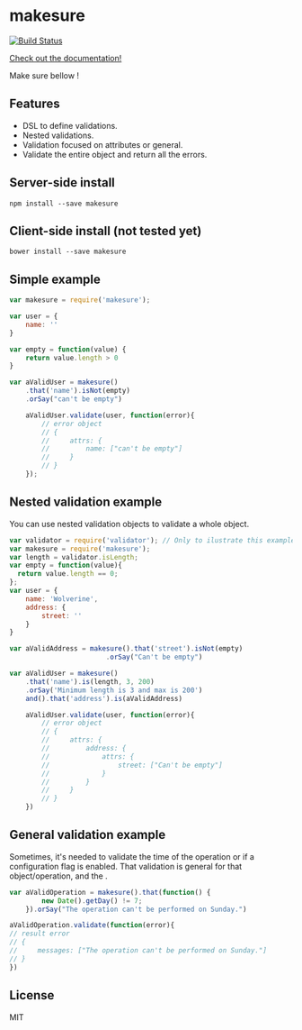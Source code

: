 # makesure
[![Build Status](https://travis-ci.org/sadjow/makesure.svg?branch=master)](https://travis-ci.org/sadjow/makesure)

[Check out the documentation!](https://github.com/sadjow/makesure)

Make sure bellow !

##  Features

  * DSL to define validations.
  * Nested validations.
  * Validation focused on attributes or general.
  * Validate the entire object and return all the errors.

##  Server-side install

```console
npm install --save makesure
```

## Client-side install (not tested yet)

```console
bower install --save makesure
```

## Simple example

```javascript
var makesure = require('makesure');

var user = {
    name: ''
}

var empty = function(value) {
    return value.length > 0
}

var aValidUser = makesure()
    .that('name').isNot(empty)
    .orSay("can't be empty")

    aValidUser.validate(user, function(error){
        // error object
        // {
        //     attrs: {
        //         name: ["can't be empty"]
        //     }
        // }
    });
```

## Nested validation example

You can use nested validation objects to validate a whole object.

```javascript
var validator = require('validator'); // Only to ilustrate this example
var makesure = require('makesure');
var length = validator.isLength;
var empty = function(value){
  return value.length == 0;
};
var user = {
    name: 'Wolverine',
    address: {
        street: ''
    }
}

var aValidAddress = makesure().that('street').isNot(empty)
                        .orSay("Can't be empty")

var aValidUser = makesure()
    .that('name').is(length, 3, 200)
    .orSay('Minimum length is 3 and max is 200')
    and().that('address').is(aValidAddress)

    aValidUser.validate(user, function(error){
        // error object
        // {
        //     attrs: {
        //         address: {
        //             attrs: {
        //                 street: ["Can't be empty"]
        //             }
        //         }
        //     }
        // }
    })
```

## General validation example

Sometimes, it's needed to validate the time of the operation or if a configuration flag is enabled. That validation is general for that object/operation, and the .

```javascript
var aValidOperation = makesure().that(function() {
        new Date().getDay() != 7;
    }).orSay("The operation can't be performed on Sunday.")

aValidOperation.validate(function(error){
// result error
// {
//     messages: ["The operation can't be performed on Sunday."]
// }
})
```

## License

MIT

